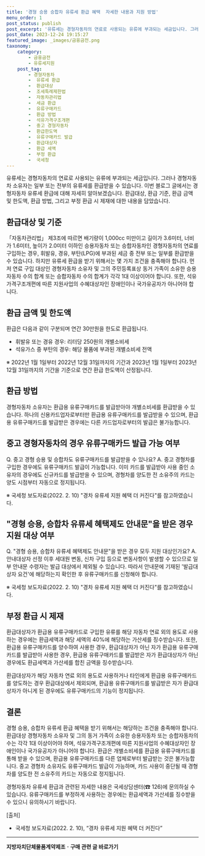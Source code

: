 ```yaml
---
title: '경형 승용 승합차 유류세 환급 혜택  자세한 내용과 지원 방법'
menu_order: 1
post_status: publish
post_excerpt: '유류세는 경형자동차의 연료로 사용되는 유류에 부과되는 세금입니다. 그러나 경형자동차 소유자는 일부 또는 전부의 유류세를 환급받을 수 있습니다. 이번 블로그 글에서는 경형자동차 유류세 환급에 대해 자세히 알아보겠습니다. 환급대상, 환급 기준, 환급 금액 및 한도액, 환급 방법, 그리고 부정 환급 시 제재에 대한 내용을 담았습니다.'
post_date: 2023-12-24 19:15:27
featured_image: _images/금융금전.png
taxonomy:
    category:
        - 금융금전
        - 유류세지원
    post_tag:
        - 경형자동차
        -  유류세 환급
        -  환급대상
        -  조세특례제한법
        -  자동차관리법
        -  세금 환급
        -  유류구매카드
        -  환급 방법
        -  석유가격구조개편
        -  중고 경형자동차
        -  환급한도액
        -  유류구매카드 발급
        -  환급대상자
        -  환급 세액
        -  부정 환급
        -  국세청
---
```



유류세는 경형자동차의 연료로 사용되는 유류에 부과되는 세금입니다. 그러나 경형자동차 소유자는 일부 또는 전부의 유류세를 환급받을 수 있습니다. 이번 블로그 글에서는 경형자동차 유류세 환급에 대해 자세히 알아보겠습니다. 환급대상, 환급 기준, 환급 금액 및 한도액, 환급 방법, 그리고 부정 환급 시 제재에 대한 내용을 담았습니다.

## 환급대상 및 기준

「자동차관리법」 제3조에 따르면 배기량이 1,000cc 미만이고 길이가 3.6미터, 너비가 1.6미터, 높이가 2.0미터 이하인 승용자동차 또는 승합자동차인 경형자동차의 연료를 구입하는 경우, 휘발유, 경유, 부탄(LPG)에 부과된 세금 중 전부 또는 일부를 환급받을 수 있습니다. 하지만 유류세 환급을 받기 위해서는 몇 가지 조건을 충족해야 합니다. 먼저 연료 구입 대상인 경형자동차 소유자 및 그의 주민등록표상 동거 가족이 소유한 승용자동차 수의 합계 또는 승합자동차 수의 합계가 각각 1대 이상이어야 합니다. 또한, 석유가격구조개편에 따른 지원사업의 수혜대상자인 장애인이나 국가유공자가 아니어야 합니다.

## 환급 금액 및 한도액

환급은 다음과 같이 구분되며 연간 30만원을 한도로 환급됩니다.

- 휘발유 또는 경유 경우: 리터당 250원의 개별소비세
- 석유가스 중 부탄의 경우: 해당 물품에 부과된 개별소비세 전액

※ 2022년 1월 1일부터 2022년 12월 31일까지의 기간과 2023년 1월 1일부터 2023년 12월 31일까지의 기간을 기준으로 연간 환급 한도액이 산정됩니다.

## 환급 방법

경형자동차 소유자는 환급용 유류구매카드를 발급받아야 개별소비세를 환급받을 수 있습니다. 하나의 신용카드업자로부터만 환급용 유류구매카드를 발급받을 수 있으며, 환급용 유류구매카드를 발급받은 경우에는 다른 카드업자로부터의 발급은 불가능합니다.

## 중고 경형자동차의 경우 유류구매카드 발급 가능 여부

Q. 중고 경형 승용 및 승합차도 유류구매카드를 발급받을 수 있나요?
A. 중고 경형차를 구입한 경우에도 유류구매카드 발급이 가능합니다. 이미 카드를 발급받아 사용 중인 소유자의 경우에도 신규카드를 발급받을 수 있으며, 경형차를 양도한 전 소유주의 카드는 양도 시점부터 자동으로 정지됩니다.

※ 국세청 보도자료(2022. 2. 10) "경차 유류세 지원 혜택 더 커진다"를 참고하였습니다.

## "경형 승용, 승합차 유류세 혜택제도 안내문"을 받은 경우 지원 대상 여부

Q. "경형 승용, 승합차 유류세 혜택제도 안내문"을 받은 경우 모두 지원 대상인가요?
A. 안내대상자 선정 이후 세대원 변동, 신차 구입 등으로 변동사항이 발생할 수 있으므로 일부 안내문 수령자는 발급 대상에서 제외될 수 있습니다. 따라서 안내문에 기재된 '발급대상자 요건'에 해당하는지 확인한 후 유류구매카드를 신청해야 합니다.

※ 국세청 보도자료(2022. 2. 10) "경차 유류세 지원 혜택 더 커진다"를 참고하였습니다.

## 부정 환급 시 제재

환급대상자가 환급용 유류구매카드로 구입한 유류를 해당 자동차 연료 외의 용도로 사용하는 경우에는 환급세액과 해당 세액의 40%에 해당하는 가산세를 징수받습니다. 또한, 환급용 유류구매카드를 양수하여 사용한 경우, 환급대상자가 아닌 자가 환급용 유류구매카드를 발급받아 사용한 경우, 환급용 유류구매카드를 발급받은 자가 환급대상자가 아닌 경우에도 환급세액과 가산세를 합친 금액을 징수받습니다.

환급대상자가 해당 자동차 연료 외의 용도로 사용하거나 타인에게 환급용 유류구매카드를 양도하는 경우 환급대상에서 제외되며, 환급용 유류구매카드를 발급받은 자가 환급대상자가 아니게 된 경우에도 유류구매카드의 기능이 정지됩니다.

## 결론

경형 승용, 승합차 유류세 환급 혜택을 받기 위해서는 해당하는 조건을 충족해야 합니다. 환급대상 경형자동차 소유자 및 그의 동거 가족이 소유한 승용자동차 또는 승합자동차의 수는 각각 1대 이상이어야 하며, 석유가격구조개편에 따른 지원사업의 수혜대상자인 장애인이나 국가유공자가 아니어야 합니다. 환급은 개별소비세를 환급용 유류구매카드를 통해 받을 수 있으며, 환급용 유류구매카드를 다른 업체로부터 발급받는 것은 불가능합니다. 중고 경형차 소유자도 유류구매카드 발급이 가능하며, 카드 사용이 중단될 때 경형차를 양도한 전 소유주의 카드는 자동으로 정지됩니다.

경형자동차 유류세 환급과 관련된 자세한 내용은 국세상담센터(☎ 126)에 문의하실 수 있습니다. 유류구매카드를 부정하게 사용하는 경우에는 환급세액과 가산세를 징수받을 수 있으니 유의하시기 바랍니다.

[출처]
- 국세청 보도자료(2022. 2. 10), “경차 유류세 지원 혜택 더 커진다”
<!-- wp:separator -->
<hr class="wp-block-separator has-alpha-channel-opacity"/>
<!-- /wp:separator -->

<!-- wp:group {"backgroundColor":"base","layout":{"type":"constrained"}} -->
<div class="wp-block-group has-base-background-color has-background"><!-- wp:paragraph {"align":"center","fontSize":"medium"} -->
<p class="has-text-align-center has-large-font-size"><strong>지방자치단체물품계약제조ㆍ구매 관련 글 바로가기</strong></p>
<!-- /wp:paragraph -->


<!-- wp:latest-posts
{"categories":[{"id":7236,"count":19,"description":"","link":"https://uknowlaw.com/category/%ec%a7%80%eb%b0%a9%ec%9e%90%ec%b9%98%eb%8b%a8%ec%b2%b4%eb%ac%bc%ed%92%88%ea%b3%84%ec%95%bd%ec%a0%9c%ec%a1%b0%e3%86%8d%ea%b5%ac%eb%a7%a4/","name":"지방자치단체물품계약제조ㆍ구매","slug":"지방자치단체물품계약제조ㆍ구매","taxonomy":"category","parent":0,"meta":[],"_links":{"self":[{"href":"https://uknowlaw.com/wp-json/wp/v2/categories/7236"}],"collection":[{"href":"https://uknowlaw.com/wp-json/wp/v2/categories"}],"about":[{"href":"https://uknowlaw.com/wp-json/wp/v2/taxonomies/category"}],"wp:post_type":[{"href":"https://uknowlaw.com/wp-json/wp/v2/posts?categories=7236"}],"curies":[{"name":"wp","href":"https://api.w.org/{rel}","templated":true}]}}],"postsToShow":100,"excerptLength":28,"postLayout":"grid","columns":2,"featuredImageAlign":"left","featuredImageSizeSlug":"large","fontSize":"small"} /--></div>
<!-- /wp:group -->